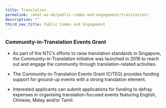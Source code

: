 ```yaml
---
title: Translation
permalink: /what-we-do/public-comms-and-engagement/translation/
description: ""
third_nav_title: Public Comms and Engagement
---
```



### Community-in-Translation Events Grant

* As part of the NTC’s efforts to raise translation standards in Singapore, the Community-in-Translation initiative was launched in 2016 to reach out and engage the community through translation-related activities.

* The Community-in-Translation Events Grant (CiTEG) provides funding support for ground-up events with a strong translation element. 

* Interested applicants can submit applications for funding to defray expenses in organising translation-focused events featuring English, Chinese, Malay and/or Tamil.